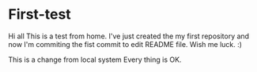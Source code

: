 # First-test

Hi all
This is a test from home. I've just created the my first repository and now I'm commiting the fist commit to edit README file.
Wish me luck. :)

This is a change from local system
Every thing is OK.
